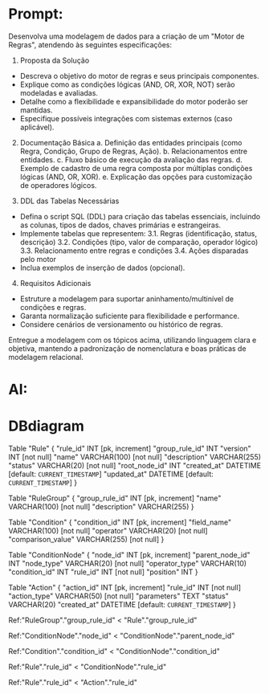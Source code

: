 # Prompt:
Desenvolva uma modelagem de dados para a criação de um "Motor de Regras", atendendo às seguintes especificações:

1. Proposta da Solução
* Descreva o objetivo do motor de regras e seus principais componentes.
* Explique como as condições lógicas (AND, OR, XOR, NOT) serão modeladas e avaliadas.
* Detalhe como a flexibilidade e expansibilidade do motor poderão ser mantidas.
* Especifique possíveis integrações com sistemas externos (caso aplicável).

2. Documentação Básica
a. Definição das entidades principais (como Regra, Condição, Grupo de Regras, Ação).
b. Relacionamentos entre entidades.
c. Fluxo básico de execução da avaliação das regras.
d. Exemplo de cadastro de uma regra composta por múltiplas condições lógicas (AND, OR, XOR).
e. Explicação das opções para customização de operadores lógicos.

3. DDL das Tabelas Necessárias
* Defina o script SQL (DDL) para criação das tabelas essenciais, incluindo as colunas, tipos de dados, chaves primárias e estrangeiras.
* Implemente tabelas que representem:
  3.1. Regras (identificação, status, descrição)
  3.2. Condições (tipo, valor de comparação, operador lógico)
  3.3. Relacionamento entre regras e condições
  3.4. Ações disparadas pelo motor
* Inclua exemplos de inserção de dados (opcional).

4. Requisitos Adicionais
  * Estruture a modelagem para suportar aninhamento/multinível de condições e regras.
  * Garanta normalização suficiente para flexibilidade e performance.
  * Considere cenários de versionamento ou histórico de regras.

Entregue a modelagem com os tópicos acima, utilizando linguagem clara e objetiva, mantendo a padronização de nomenclatura e boas práticas de modelagem relacional.

# AI:


# DBdiagram
Table "Rule" {
  "rule_id" INT [pk, increment]
  "group_rule_id" INT
  "version" INT [not null]
  "name" VARCHAR(100) [not null]
  "description" VARCHAR(255)
  "status" VARCHAR(20) [not null]
  "root_node_id" INT
  "created_at" DATETIME [default: `CURRENT_TIMESTAMP`]
  "updated_at" DATETIME [default: `CURRENT_TIMESTAMP`]
}

Table "RuleGroup" {
  "group_rule_id" INT [pk, increment]
  "name" VARCHAR(100) [not null]
  "description" VARCHAR(255)
}

Table "Condition" {
  "condition_id" INT [pk, increment]
  "field_name" VARCHAR(100) [not null]
  "operator" VARCHAR(20) [not null]
  "comparison_value" VARCHAR(255) [not null]
}

Table "ConditionNode" {
  "node_id" INT [pk, increment]
  "parent_node_id" INT
  "node_type" VARCHAR(20) [not null]
  "operator_type" VARCHAR(10)
  "condition_id" INT
  "rule_id" INT [not null]
  "position" INT
}

Table "Action" {
  "action_id" INT [pk, increment]
  "rule_id" INT [not null]
  "action_type" VARCHAR(50) [not null]
  "parameters" TEXT
  "status" VARCHAR(20)
  "created_at" DATETIME [default: `CURRENT_TIMESTAMP`]
}

Ref:"RuleGroup"."group_rule_id" < "Rule"."group_rule_id"

Ref:"ConditionNode"."node_id" < "ConditionNode"."parent_node_id"

Ref:"Condition"."condition_id" < "ConditionNode"."condition_id"

Ref:"Rule"."rule_id" < "ConditionNode"."rule_id"

Ref:"Rule"."rule_id" < "Action"."rule_id"
